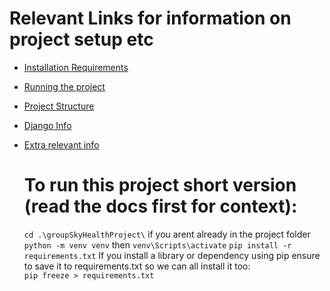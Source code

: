 # Relevant Links for information on project setup etc

- [Installation Requirements](docs/installation.md)
- [Running the project](docs/run.md)
- [Project Structure](docs/structure.md)
- [Django Info](docs/django.md)
- [Extra relevant info](docs/extra.md)


   # To run this project short version (read the docs first for context): 

   `cd .\groupSkyHealthProject\` if you arent already in the project folder
   `python -m venv venv` then `venv\Scripts\activate`
   `pip install -r requirements.txt`
   If you install a library or dependency using pip ensure to save it to requirements.txt so we can all install it too:    
    `pip freeze > requirements.txt`  










